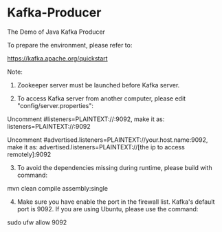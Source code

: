 # Kafka-Producer
The Demo of Java Kafka Producer

To prepare the environment, please refer to:

https://kafka.apache.org/quickstart

Note:
1. Zookeeper server must be launched before Kafka server.

2. To access Kafka server from another computer, please edit "config/server.properties":

 Uncomment #listeners=PLAINTEXT://:9092, make it as: listeners=PLAINTEXT://:9092
 
 Uncomment #advertised.listeners=PLAINTEXT://your.host.name:9092, make it as: advertised.listeners=PLAINTEXT://[the ip to access remotely]:9092
 
3. To avoid the dependencies missing during runtime, please build with command:

  mvn clean compile assembly:single
  
4. Make sure you have enable the port in the firewall list. Kafka's default port is 9092. If you are using Ubuntu, please use the command:
  
  sudo ufw allow 9092

